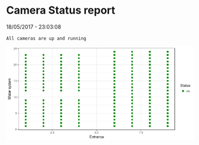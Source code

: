 Camera Status report
================
18/05/2017 - 23:03:08

    All cameras are up and running

![](camreport_files/figure-markdown_github/unnamed-chunk-2-1.png)
